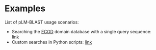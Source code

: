 # Examples

List of pLM-BLAST usage scenarios:

- Searching the [ECOD](https://www.rcsb.org/docs/search-and-browse/browse-options/ecod) domain database with a single query sequence: [link](onevsall.sh)
- Custom searches in Python scripts: [link](allvsall.md)

<!-- 

* [Analysis of Nostoc punctiforme PCC 73102 Bacterial Proteome](bacteria.md)
* [all vs all database scan] small set of Rossmann-like protein sequences
* [SCOPE database benchmark](scope.md) SCOPE database search

-->

